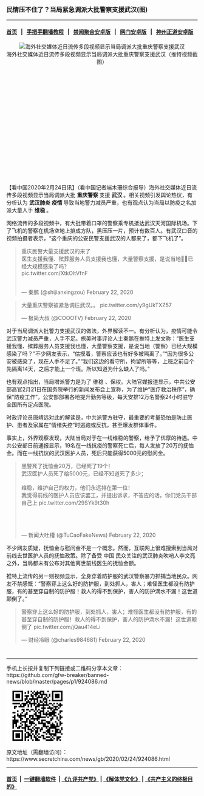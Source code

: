 ### 民情压不住了？当局紧急调派大批警察支援武汉(图)
------------------------

#### [首页](https://github.com/gfw-breaker/banned-news/blob/master/README.md) &nbsp;&nbsp;|&nbsp;&nbsp; [手把手翻墙教程](https://github.com/gfw-breaker/guides/wiki) &nbsp;&nbsp;|&nbsp;&nbsp; [禁闻聚合安卓版](https://github.com/gfw-breaker/bn-android) &nbsp;&nbsp;|&nbsp;&nbsp; [网门安卓版](https://github.com/oGate2/oGate) &nbsp;&nbsp;|&nbsp;&nbsp; [神州正道安卓版](https://github.com/SzzdOgate/update) 



<div class="article_right" style="fone-color:#000">
 <p style="text-align:center">
  <img alt="海外社交媒体近日流传多段视频显示当局调派大批重庆警察支援武汉" src="//img3.secretchina.com/pic/2020/2-24/p2633841a108128275-ss.jpg"/>
  <br>
   海外社交媒体近日流传多段视频显示当局调派大批重庆警察支援武汉（推特视频截图）
   <span id="hideid" name="hideid" style="color:red;display:none;">
    <span href="https://www.secretchina.com">
    </span>
   </span>
  </br>
 </p>
 <div id="txt-mid1-t21-2017">
  <ins class="adsbygoogle" data-ad-client="ca-pub-1276641434651360" data-ad-slot="2451032099" style="display:inline-block;width:336px;height:280px">
  </ins>
  <div id="SC-22xxx">
  </div>
 </div>
 <p>
  【看中国2020年2月24日讯】（看中国记者端木珊综合报导）海外社交媒体近日流传多段视频显示当局调派大批
  <strong>
   重庆警察
  </strong>
  支援
  <strong>
   武汉
  </strong>
  。相关视频引发舆论热议，有分析认为
  <strong>
   <span href="https://www.secretchina.com/news/gb/tag/武汉肺炎" target="_blank">
    武汉肺炎
   </span>
   疫情
  </strong>
  导致当地警力减员严重，也有观点认为当局以防疫之名加派大量人手
  <strong>
   维稳
  </strong>
  。
  <span id="hideid" name="hideid" style="color:red;display:none;">
   <span href="https://www.secretchina.com">
   </span>
  </span>
 </p>
 <p>
  网络流传的多段视频中，有大批带着口罩的警察乘专机抵达武汉天河国际机场。下了飞机的警察在机场空地上排成方队，黑压压一片，预计有数百人。有武汉口音的视频拍摄者表示，“这个重庆的公安民警支援武汉的人都来了，都下飞机了”。
 </p>
 <p>
 </p>
 <blockquote class="twitter-tweet">
  <p dir="ltr" lang="zh">
   重庆民警大量支援武汉的来了
   <br>
    医生支援我懂、殡葬服务人员支援我也懂，大量警察支援，是说当地👮‍♀️已经大规模感染了吗？
    <br>
     <span href="https://t.co/XtkOltVfnF">
      pic.twitter.com/XtkOltVfnF
     </span>
    </br>
   </br>
  </p>
  — 秦鹏 (@shijianxingzou)
  <span href="https://twitter.com/shijianxingzou/status/1231238424067223557?ref_src=twsrc%5Etfw">
   February 22, 2020
  </span>
 </blockquote>
 <p>
 </p>
 <blockquote class="twitter-tweet">
  <p dir="ltr" lang="zh">
   大量重庆警察被紧急调往武汉。。
   <span href="https://t.co/y9gUkTXZ57">
    pic.twitter.com/y9gUkTXZ57
   </span>
  </p>
  — 极简大叔 (@COOOTV)
  <span href="https://twitter.com/COOOTV/status/1231244427064041472?ref_src=twsrc%5Etfw">
   February 22, 2020
  </span>
 </blockquote>
 <p>
 </p>
 <p>
  对于当局调派大批警力支援武汉的做法，外界解读不一。有分析认为，疫情可能令武汉警力减员严重，人手不足。旅美时事评论人士秦鹏在推特上发文称：“医生支援我懂、殡葬服务人员支援我也懂，大量警察支援，是说当地（警察）已经大规模感染了吗？”不少网友表示，“估摸着，警察应该也有好多被隔离了。”“因为很多公安被感染了，现在人手不足了。”“我们这边的看守所，拘留所等等，上班之前自个先隔离14天，之后才能上一个班。所以知道为什么缺人了吗。”
 </p>
 <p>
  也有观点指出，当局增派警力是为了
  <span href="https://www.secretchina.com/news/gb/tag/维稳" target="_blank">
   维稳
  </span>
  、保权。大陆官媒报道显示，中共公安部高官2月21日在国务院举行的新闻发布会上宣称，为了维护“医疗救治秩序”，确保“防疫工作”，公安部部署各地提升勤务等级，每天安排12万名警察24小时驻守全国所有定点医院。
 </p>
 <p>
  时政评论员唐靖远对此的解读是，中共派警方驻守，最重要的考量恐怕是防止医护、患者及家属在“情绪失控”时逃跑或反抗，甚至爆发群体事件。
 </p>
 <p>
  事实上，外界观察发现，大陆当局对于在一线维稳的警察，给予了优厚的待遇。中共公安部日前通报显示，19名在一线抗疫的警察死亡后，每人发放了20万的抚恤金。而在一线抗议的武汉医护人员，死后只能获得5000元的慰问金。
 </p>
 <p>
 </p>
 <blockquote class="twitter-tweet">
  <p dir="ltr" lang="zh">
   黑警死了抚恤金20万，已经死了19个！
   <br>
    武汉医护人员死了给5000元，已经不知道死了多少；
    <br>
     <br>
      维稳，维护自己的权力，他们永远排在第一位！
      <br>
       我觉得前线的医护人员应该罢工，并提出诉求，不答应的话，你们党员干部自己上
       <span href="https://t.co/29SYk9t30h">
        pic.twitter.com/29SYk9t30h
       </span>
      </br>
     </br>
    </br>
   </br>
  </p>
  — 新闻大吐槽 (@TuCaoFakeNews)
  <span href="https://twitter.com/TuCaoFakeNews/status/1231124001822392325?ref_src=twsrc%5Etfw">
   February 22, 2020
  </span>
 </blockquote>
 <p>
 </p>
 <p>
  不少网友质疑，抚恤金与慰问金不是一个概念。然而，互联网上很难搜索到当局对前线去世医护人员的抚恤政策。除了备受
  <span href="https://www.secretchina.com" target="_blank">
   中国
  </span>
  民众关注的武汉肺炎吹哨人李文亮之外，当局都未有公布对其他离世前线医生的抚恤金额。
 </p>
 <p>
  推特上流传的另一则视频显示，全身穿着防护服的武汉警察暴力抓捕当地民众。网友不禁感慨：“警察穿上这么好的防护服，到处抓人，害人；难怪医生都没有防护服，有的甚至穿自制的防护服！救人的得不到保护，害人的防护滴水不漏！这世道颠倒了。”
 </p>
 <p>
 </p>
 <blockquote class="twitter-tweet">
  <p dir="ltr" lang="zh">
   警察穿上这么好的防护服，到处抓人，害人；难怪医生都没有防护服，有的甚至穿自制的防护服！救人的得不到保护，害人的防护滴水不漏！这世道颠倒了
   <span href="https://t.co/jQau414eLi">
    pic.twitter.com/jQau414eLi
   </span>
  </p>
  — 财经冷眼 (@charles984681)
  <span href="https://twitter.com/charles984681/status/1231099864995397632?ref_src=twsrc%5Etfw">
   February 22, 2020
  </span>
 </blockquote>
 <p>
  <center>
   <div>
    <div id="txt-mid2-t22-2017" style="display: block;  max-height: 351px;  overflow: hidden;">
     <div id="SC-21xxx">
     </div>
     <ins class="adsbygoogle" data-ad-client="ca-pub-1276641434651360" data-ad-format="auto" data-ad-slot="4301710469" data-full-width-responsive="true" style="display:block">
     </ins>
    </div>
   </div>
  </center>
  <div style="padding-top:12px;">
  </div>
 </p>
</div>

<hr/>
手机上长按并复制下列链接或二维码分享本文章：<br/>
https://github.com/gfw-breaker/banned-news/blob/master/pages/p1/924086.md <br/>
<a href='https://github.com/gfw-breaker/banned-news/blob/master/pages/p1/924086.md'><img src='https://github.com/gfw-breaker/banned-news/blob/master/pages/p1/924086.md.png'/></a> <br/>
原文地址（需翻墙访问）：https://www.secretchina.com/news/gb/2020/02/24/924086.html


------------------------
#### [首页](https://github.com/gfw-breaker/banned-news/blob/master/README.md) &nbsp;|&nbsp; [一键翻墙软件](https://github.com/gfw-breaker/nogfw/blob/master/README.md) &nbsp;| [《九评共产党》](https://github.com/gfw-breaker/9ping.md/blob/master/README.md#九评之一评共产党是什么) | [《解体党文化》](https://github.com/gfw-breaker/jtdwh.md/blob/master/README.md) | [《共产主义的终极目的》](https://github.com/gfw-breaker/gczydzjmd.md/blob/master/README.md)


<img src='http://gfw-breaker.win/banned-news/pages/p1/924086.md' width='0px' height='0px'/>